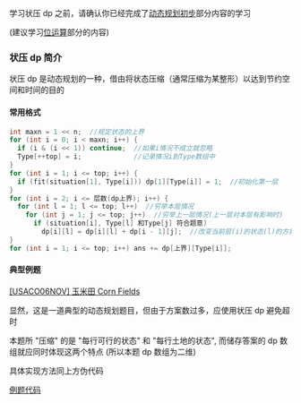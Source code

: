 学习状压 dp 之前，请确认你已经完成了[动态规划初步](/dp/)部分内容的学习

(建议学习[位运算](/math/bit/)部分的内容)

### 状压 dp 简介

状压 dp 是动态规划的一种，借由将状态压缩（通常压缩为某整形）以达到节约空间和时间的目的

#### 常用格式

```cpp
int maxn = 1 << n;  //规定状态的上界
for (int i = 0; i < maxn; i++) {
  if (i & (i << 1)) continue;  //如果i情况不成立就忽略
  Type[++top] = i;             //记录情况i到Type数组中
}
for (int i = 1; i <= top; i++) {
  if (fit(situation[1], Type[i])) dp[1][Type[i]] = 1;  //初始化第一层
}
for (int i = 2; i <= 层数(dp上界); i++) {
  for (int l = 1; l <= top; l++)  //穷举本层情况
    for (int j = 1; j <= top; j++)  //穷举上一层情况(上一层对本层有影响时)
      if (situation[i], Type[l] 和Type[j] 符合题意)
        dp[i][l] = dp[i][l] + dp[i - 1][j];  //改变当前层(i)的状态(l)的方案种数
}
for (int i = 1; i <= top; i++) ans += dp[上界][Type[i]];
```

#### 典型例题

[\[USACO06NOV\] 玉米田 Corn Fields](https://www.luogu.org/problemnew/show/P1879)

显然，这是一道典型的动态规划题目，但由于方案数过多，应使用状压 dp 避免超时

本题所 "压缩" 的是 "每行可行的状态" 和 "每行土地的状态", 而储存答案的 dp 数组就应同时体现这两个特点 (所以本题 dp 数组为二维)

具体实现方法同上方伪代码

[例题代码](https://www.luogu.org/paste/kto3ua68)
